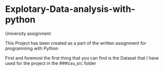 # Explotary-Data-analysis-with-python
University assignment

This Project has been created as a part of the written assignment for  programming with Python 

First and foremost the first thing that you can find is the Dataset that I have used for the project in the ###csv_src folder
